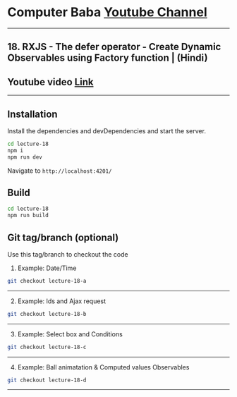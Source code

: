 # Computer Baba [Youtube Channel](https://www.youtube.com/c/ComputerBabaOfficial)

---

## 18. RXJS - The defer operator - Create Dynamic Observables using Factory function | (Hindi)

## Youtube video [Link](https://youtu.be/nhEFpf3C4a0)

---

## Installation

Install the dependencies and devDependencies and start the server.

```sh
cd lecture-18
npm i
npm run dev
```

Navigate to `http://localhost:4201/`

## Build

```sh
cd lecture-18
npm run build
```

## Git tag/branch (optional)

Use this tag/branch to checkout the code

1. Example: Date/Time

```sh
git checkout lecture-18-a
```

---

2. Example: Ids and Ajax request

```sh
git checkout lecture-18-b
```

---

3. Example: Select box and Conditions

```sh
git checkout lecture-18-c
```

---

4. Example: Ball animatation & Computed values Observables

```sh
git checkout lecture-18-d
```

---
